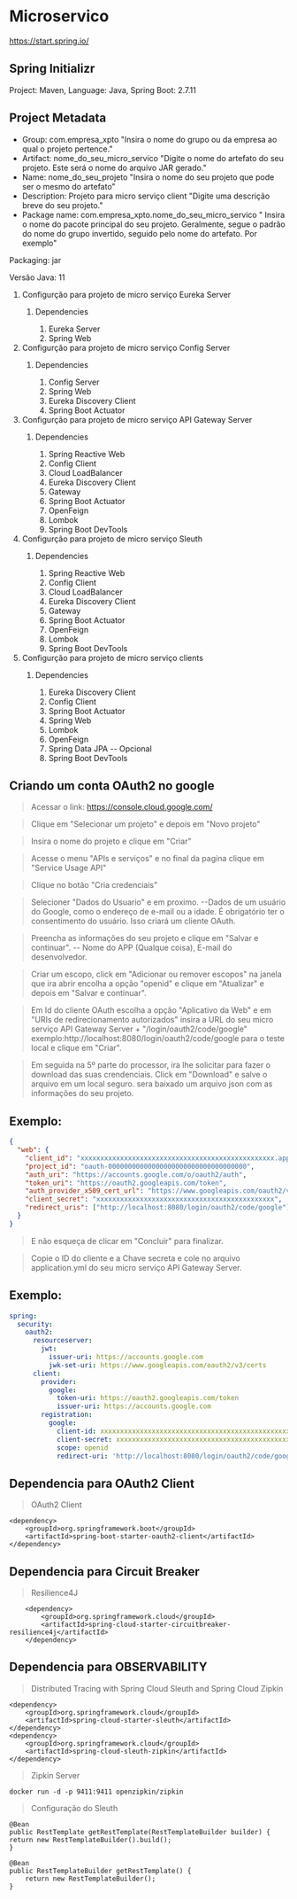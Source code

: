 # Microservico

https://start.spring.io/

## Spring Initializr

Project: Maven,
Language: Java,
Spring Boot: 2.7.11

## Project Metadata

<ul>
    <li>Group: com.empresa_xpto "Insira o nome do grupo ou da empresa ao qual o projeto pertence."</li>
    <li>Artifact: nome_do_seu_micro_servico "Digite o nome do artefato do seu projeto. Este será o nome do arquivo JAR gerado."</li>
    <li>Name: nome_do_seu_projeto "Insira o nome do seu projeto que pode ser o mesmo do artefato"</li>
    <li>Description: Projeto para micro serviço client "Digite uma descrição breve do seu projeto."</li>
    <li>Package name: com.empresa_xpto.nome_do_seu_micro_servico " Insira o nome do pacote principal do seu projeto. Geralmente, segue o padrão do nome do grupo invertido, seguido pelo nome do artefato. Por exemplo"</li>
</ul>

Packaging: jar

Versão Java: 11

<ol>
    <li>Configurção para projeto de micro serviço Eureka Server</li>
        <ol>
            <li>Dependencies</li>
                <ol>
                    <li>Eureka Server</li>
                    <li>Spring Web</li>
                </ol>
        </ol>
    <li>Configurção para projeto de micro serviço Config Server</li>
        <ol>
            <li>Dependencies</li>
                <ol>
                    <li>Config Server</li>
                    <li>Spring Web</li>
                    <li>Eureka Discovery Client</li>
                    <li>Spring Boot Actuator</li>
                </ol>
        </ol>
    <li>Configurção para projeto de micro serviço API Gateway Server</li>
        <ol>
            <li>Dependencies</li>
                <ol>
                    <li>Spring Reactive Web</li>
                    <li>Config Client</li>
                    <li>Cloud LoadBalancer</li>
                    <li>Eureka Discovery Client</li>
                    <li>Gateway</li>
                    <li>Spring Boot Actuator</li>
                    <li>OpenFeign</li>
                    <li>Lombok</li>
                    <li>Spring Boot DevTools</li>
                </ol>
        </ol>
    <li>Configurção para projeto de micro serviço Sleuth</li>
        <ol>
            <li>Dependencies</li>
                <ol>
                    <li>Spring Reactive Web</li>
                    <li>Config Client</li>
                    <li>Cloud LoadBalancer</li>
                    <li>Eureka Discovery Client</li>
                    <li>Gateway</li>
                    <li>Spring Boot Actuator</li>
                    <li>OpenFeign</li>
                    <li>Lombok</li>
                    <li>Spring Boot DevTools</li>
                </ol>
        </ol>
    <li>Configurção para projeto de micro serviço clients</li>
        <ol>
            <li>Dependencies</li>
                <ol>
                    <li>Eureka Discovery Client</li>
                    <li>Config Client</li>
                    <li>Spring Boot Actuator</li>
                    <li>Spring Web</li>
                    <li>Lombok</li>
                    <li>OpenFeign</li>
                    <li>Spring Data JPA -- Opcional</li>
                    <li>Spring Boot DevTools</li>
                </ol>
        </ol>
</ol>

## Criando um conta OAuth2 no google

> Acessar o link: https://console.cloud.google.com/

> Clique em "Selecionar um projeto" e depois em "Novo projeto"

> Insira o nome do projeto e clique em "Criar"

> Acesse o menu "APIs e serviços" e no final da pagina clique em "Service Usage API"

> Clique no botão "Cria credenciais"

> Selecioner "Dados do Usuario" e em proximo. --Dados de um usuário do Google, como o endereço de e-mail ou a idade. É obrigatório ter o consentimento do usuário. Isso criará um cliente OAuth.

> Preencha as informações do seu projeto e clique em "Salvar e continuar". -- Nome do APP (Qualque coisa), E-mail do desenvolvedor.

> Criar um escopo, click em "Adicionar ou remover escopos" na janela que ira abrir encolha a opção "openid" e clique em "Atualizar" e depois em "Salvar e continuar".

> Em Id do cliente OAuth escolha a opção "Aplicativo da Web" e em "URIs de redirecionamento autorizados" insira a URL do seu micro serviço API Gateway Server + "/login/oauth2/code/google" exemplo:http://localhost:8080/login/oauth2/code/google para o teste local e clique em "Criar".

> Em seguida na 5º parte do processor, ira lhe solicitar para fazer o download das suas crendenciais. Click em "Download" e salve o arquivo em um local seguro. sera baixado um arquivo json com as informações do seu projeto.

## Exemplo:

```json
{
  "web": {
    "client_id": "xxxxxxxxxxxxxxxxxxxxxxxxxxxxxxxxxxxxxxxxxxxxxxxxx.apps.googleusercontent.com",
    "project_id": "oauth-00000000000000000000000000000000000",
    "auth_uri": "https://accounts.google.com/o/oauth2/auth",
    "token_uri": "https://oauth2.googleapis.com/token",
    "auth_provider_x509_cert_url": "https://www.googleapis.com/oauth2/v1/certs",
    "client_secret": "xxxxxxxxxxxxxxxxxxxxxxxxxxxxxxxxxxxxxxxxxxxxx",
    "redirect_uris": ["http://localhost:8080/login/oauth2/code/google"]
  }
}
```

> E não esqueça de clicar em "Concluir" para finalizar.

> Copie o ID do cliente e a Chave secreta e cole no arquivo application.yml do seu micro serviço API Gateway Server.

## Exemplo:

```yml
spring:
  security:
    oauth2:
      resourceserver:
        jwt:
          issuer-uri: https://accounts.google.com
          jwk-set-uri: https://www.googleapis.com/oauth2/v3/certs
      client:
        provider:
          google:
            token-uri: https://oauth2.googleapis.com/token
            issuer-uri: https://accounts.google.com
        registration:
          google:
            client-id: xxxxxxxxxxxxxxxxxxxxxxxxxxxxxxxxxxxxxxxxxxxxxxxxx.apps.googleusercontent.com
            client-secret: xxxxxxxxxxxxxxxxxxxxxxxxxxxxxxxxxxxxxxxxxxxxxxxxx
            scope: openid
            redirect-uri: 'http://localhost:8080/login/oauth2/code/google'
```

## Dependencia para OAuth2 Client

> OAuth2 Client

    <dependency>
        <groupId>org.springframework.boot</groupId>
        <artifactId>spring-boot-starter-oauth2-client</artifactId>
    </dependency>

## Dependencia para Circuit Breaker

> Resilience4J

    	<dependency>
    		<groupId>org.springframework.cloud</groupId>
    		<artifactId>spring-cloud-starter-circuitbreaker-resilience4j</artifactId>
    	</dependency>

## Dependencia para OBSERVABILITY

> Distributed Tracing with Spring Cloud Sleuth and Spring Cloud Zipkin

    <dependency>
        <groupId>org.springframework.cloud</groupId>
        <artifactId>spring-cloud-starter-sleuth</artifactId>
    </dependency>
    <dependency>
        <groupId>org.springframework.cloud</groupId>
        <artifactId>spring-cloud-sleuth-zipkin</artifactId>
    </dependency>

> Zipkin Server

    docker run -d -p 9411:9411 openzipkin/zipkin

> Configuração do Sleuth

    @Bean
    public RestTemplate getRestTemplate(RestTemplateBuilder builder) {
    return new RestTemplateBuilder().build();
    }

    @Bean
    public RestTemplateBuilder getRestTemplate() {
    	return new RestTemplateBuilder();
    }
